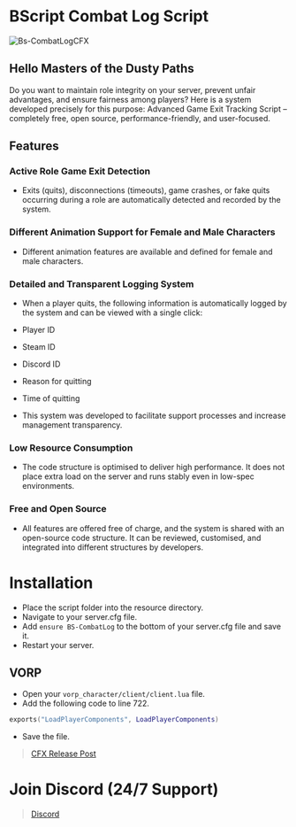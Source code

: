 # BScript Combat Log Script
![Bs-CombatLogCFX](https://github.com/user-attachments/assets/3e596bd1-1c82-4b76-a0f1-5328b1e1ac27)

## Hello Masters of the Dusty Paths
Do you want to maintain role integrity on your server, prevent unfair advantages, and ensure fairness among players?
Here is a system developed precisely for this purpose: Advanced Game Exit Tracking Script – completely free, open source, performance-friendly, and user-focused.

## Features

### Active Role Game Exit Detection
- Exits (quits), disconnections (timeouts), game crashes, or fake quits occurring during a role are automatically detected and recorded by the system.

### Different Animation Support for Female and Male Characters
- Different animation features are available and defined for female and male characters.

### Detailed and Transparent Logging System
- When a player quits, the following information is automatically logged by the system and can be viewed with a single click:

- Player ID

- Steam ID

- Discord ID

- Reason for quitting

- Time of quitting

- This system was developed to facilitate support processes and increase management transparency.

### Low Resource Consumption
- The code structure is optimised to deliver high performance. It does not place extra load on the server and runs stably even in low-spec environments.

### Free and Open Source
- All features are offered free of charge, and the system is shared with an open-source code structure. It can be reviewed, customised, and integrated into different structures by developers.

# Installation
- Place the script folder into the resource directory.
- Navigate to your server.cfg file.
- Add `ensure BS-CombatLog` to the bottom of your server.cfg file and save it.
- Restart your server.
## VORP
- Open your `vorp_character/client/client.lua` file. 
- Add the following code to line 722.
```lua
exports("LoadPlayerComponents", LoadPlayerComponents)
```
- Save the file.

> [CFX Release Post](https://forum.cfx.re/t/free-bs-storerobbery-heist-robbery-script-npc-responsive/5280905)

# Join Discord (24/7 Support)
> [Discord](https://discord.gg/dxVJ2wxfc6)
